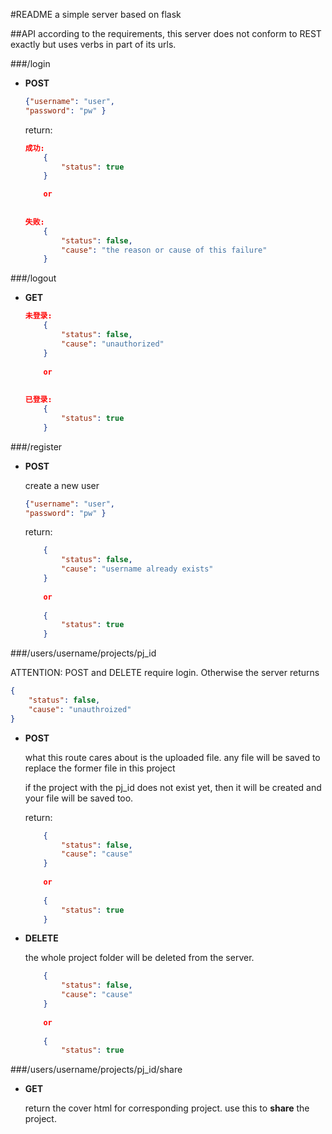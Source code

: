 #README
a simple server based on flask

##API
according to the requirements, this server does not conform to REST exactly but uses verbs in part of its urls.

###/login 
- **POST** 

	```json
	{"username": "user",
	"password": "pw" }
	```

	return:
	
	```json
	成功:
		{
			"status": true
		}
	
		or
		
		
	失败:
		{
			"status": false,
			"cause": "the reason or cause of this failure"
		}

	```
  

###/logout
- **GET**

	```json
	未登录:
		{
			"status": false,
     		"cause": "unauthorized"
     	}
     	
     	or
     	
     	
    已登录:
    	{
    		"status": true
    	}
	```
	


###/register
- **POST**
	
	create a new user
	
	```json
	{"username": "user",
	"password": "pw" }
	```
	
	return:
	
	```json
		{
			"status": false, 
			"cause": "username already exists"
		}
		
		or
		
		{
    		"status": true
    	}
	```
	
###/users/username/projects/pj_id

ATTENTION: POST and DELETE require login. Otherwise the server returns 

```json
{
	"status": false, 
	"cause": "unauthroized"
}
```

- **POST**

	what this route cares about is the uploaded file.
	any file will be saved to replace the former file in this project
	
	if the project with the pj_id does not exist yet, then it will be created 	and your file will be saved too.
	
	return:
		
	```json
		{
			"status": false, 
			"cause": "cause"
		}
		
		or
		
		{
    		"status": true
    	}
	```
	
- **DELETE**
	
	the whole project folder will be deleted from the server.

	
	```json
		{
			"status": false, 
			"cause": "cause"
		}
		
		or
		
		{
    		"status": true
   
	```


###/users/username/projects/pj_id/share

- **GET**

	return the cover html for corresponding project. 
	use this to **share** the project.

	
	
	




